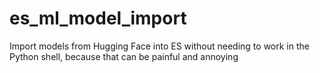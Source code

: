 # es_ml_model_import
Import models from Hugging Face into ES without needing to work in the Python shell, because that can be painful and annoying
